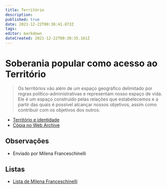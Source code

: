 ```yaml
---
title: Território
description: 
published: true
date: 2021-12-22T00:38:41.872Z
tags: 
editor: markdown
dateCreated: 2021-12-22T00:38:35.161Z
---
```


# Soberania popular como acesso ao Território

> Os territórios vão além de um espaço geográfico delimitado por regras 
político-administrativas e representam nosso espaço de vida. Ele é um espaço 
construído pelas relações que estabelecemos e a partir das quais é possível 
alcançar nossos objetivos, assim como contribuir com os objetivos dos outros.

 - [Território e identidade](https://www.docsity.com/pt/cartilhas-territorios-de-identidade/4859800/)
 - [Cópia no Web Archive](https://web.archive.org/web/20211217003856/https://www.docsity.com/pt/cartilhas-territorios-de-identidade/4859800/)

## Observações

- Enviado por Milena Franceschinelli

## Listas
- [Lista de Milena Franceschinelli](/listas/milena-franceschinelli)